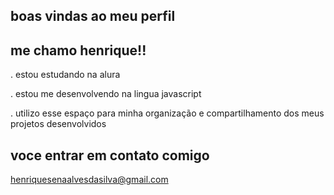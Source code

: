 ## boas vindas ao meu perfil

## me chamo henrique!!

. estou estudando na alura 

. estou me desenvolvendo na lingua javascript

. utilizo esse espaço para minha organização e compartilhamento dos meus projetos desenvolvidos

## voce entrar em contato comigo

henriquesenaalvesdasilva@gmail.com
